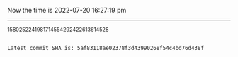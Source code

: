 Now the time is 2022-07-20 16:27:19 pm

---

<small>1580252241981714554292422613614528</small>

```txt

Latest commit SHA is: 5af83118ae02378f3d43990268f54c4bd76d438f
```
